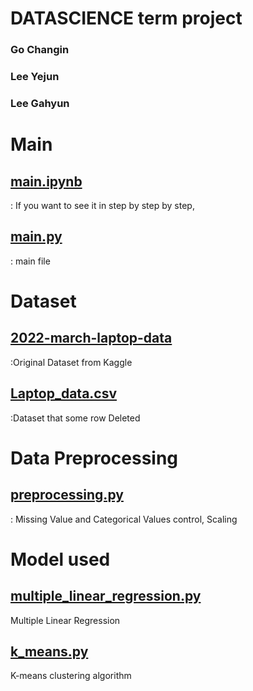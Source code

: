 # DATASCIENCE term project

### Go Changin 
### Lee Yejun 
### Lee Gahyun

# Main
## [main.ipynb](https://github.com/gochangin-ai/DS-TermProject/blob/e2a040fe80631bdb2715805558c8e03f9faf2587/main.ipynb)
: If you want to see it in step by step by step,
## [main.py](https://github.com/gochangin-ai/DS-TermProject/blob/e3b5f3adf3da3b3e47d4bc963f016e63a416310a/main.py)
: main file

# Dataset
## [2022-march-laptop-data](https://www.kaggle.com/datasets/kuchhbhi/2022-march-laptop-data)
:Original Dataset from Kaggle
## [Laptop_data.csv](https://github.com/gochangin-ai/DS-TermProject/blob/e2a040fe80631bdb2715805558c8e03f9faf2587/Laptop_data.csv)
:Dataset that some row Deleted

# Data Preprocessing
## [preprocessing.py](https://github.com/gochangin-ai/DS-TermProject/blob/e2a040fe80631bdb2715805558c8e03f9faf2587/preprocessing.py)
: Missing Value and Categorical Values control, Scaling

# Model used
## [multiple_linear_regression.py](https://github.com/gochangin-ai/DS-TermProject/blob/e2a040fe80631bdb2715805558c8e03f9faf2587/multiple_linear_regression.py)
Multiple Linear Regression
## [k_means.py](https://github.com/gochangin-ai/DS-TermProject/blob/e2a040fe80631bdb2715805558c8e03f9faf2587/k_means.py)
K-means clustering algorithm

